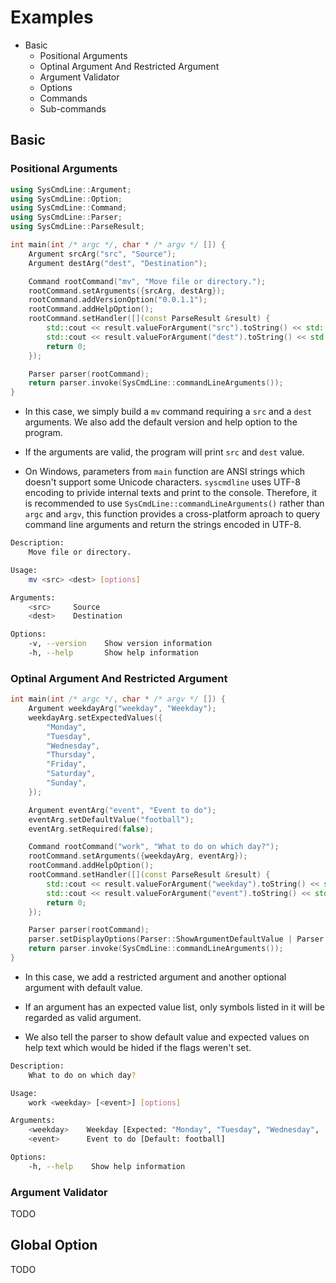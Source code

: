 # Examples

+ Basic
    + Positional Arguments
    + Optinal Argument And Restricted Argument
    + Argument Validator
    + Options
    + Commands
    + Sub-commands

## Basic

### Positional Arguments

```c++
using SysCmdLine::Argument;
using SysCmdLine::Option;
using SysCmdLine::Command;
using SysCmdLine::Parser;
using SysCmdLine::ParseResult;

int main(int /* argc */, char * /* argv */ []) {
    Argument srcArg("src", "Source");
    Argument destArg("dest", "Destination");

    Command rootCommand("mv", "Move file or directory.");
    rootCommand.setArguments({srcArg, destArg});
    rootCommand.addVersionOption("0.0.1.1");
    rootCommand.addHelpOption();
    rootCommand.setHandler([](const ParseResult &result) {
        std::cout << result.valueForArgument("src").toString() << std::endl;
        std::cout << result.valueForArgument("dest").toString() << std::endl;
        return 0;
    });

    Parser parser(rootCommand);
    return parser.invoke(SysCmdLine::commandLineArguments());
}
```

+ In this case, we simply build a `mv` command requiring a `src` and a `dest` arguments. We also add the default version and help option to the program.

+ If the arguments are valid, the program will print `src` and `dest` value.

+ On Windows, parameters from `main` function are ANSI strings which doesn't support some Unicode characters. `syscmdline` uses UTF-8 encoding to privide internal texts and print to the console. Therefore, it is recommended to use `SysCmdLine::commandLineArguments()` rather than `argc` and `argv`, this function provides a cross-platform aproach to query command line arguments and return the strings encoded in UTF-8.

```sh
Description:
    Move file or directory.

Usage:
    mv <src> <dest> [options]

Arguments:
    <src>     Source
    <dest>    Destination

Options:
    -v, --version    Show version information
    -h, --help       Show help information
```

### Optinal Argument And Restricted Argument

```c++
int main(int /* argc */, char * /* argv */ []) {
    Argument weekdayArg("weekday", "Weekday");
    weekdayArg.setExpectedValues({
        "Monday",
        "Tuesday",
        "Wednesday",
        "Thursday",
        "Friday",
        "Saturday",
        "Sunday",
    });

    Argument eventArg("event", "Event to do");
    eventArg.setDefaultValue("football");
    eventArg.setRequired(false);

    Command rootCommand("work", "What to do on which day?");
    rootCommand.setArguments({weekdayArg, eventArg});
    rootCommand.addHelpOption();
    rootCommand.setHandler([](const ParseResult &result) {
        std::cout << result.valueForArgument("weekday").toString() << std::endl;
        std::cout << result.valueForArgument("event").toString() << std::endl;
        return 0;
    });

    Parser parser(rootCommand);
    parser.setDisplayOptions(Parser::ShowArgumentDefaultValue | Parser::ShowArgumentExpectedValues);
    return parser.invoke(SysCmdLine::commandLineArguments());
}
```
+ In this case, we add a restricted argument and another optional argument with default value.

+ If an argument has an expected value list, only symbols listed in it will be regarded as valid argument.

+ We also tell the parser to show default value and expected values on help text which would be hided if the flags weren't set.

```sh
Description:
    What to do on which day?

Usage:
    work <weekday> [<event>] [options]

Arguments:
    <weekday>    Weekday [Expected: "Monday", "Tuesday", "Wednesday", ...]
    <event>      Event to do [Default: football]

Options:
    -h, --help    Show help information
```

### Argument Validator

TODO

## Global Option

TODO